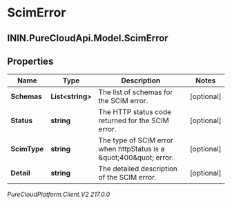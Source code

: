 # ScimError

## ININ.PureCloudApi.Model.ScimError

## Properties

|Name | Type | Description | Notes|
|------------ | ------------- | ------------- | -------------|
| **Schemas** | **List&lt;string&gt;** | The list of schemas for the SCIM error. | [optional] |
| **Status** | **string** | The HTTP status code returned for the SCIM error. | [optional] |
| **ScimType** | **string** | The type of SCIM error when httpStatus is a \&quot;400\&quot; error. | [optional] |
| **Detail** | **string** | The detailed description of the SCIM error. | [optional] |



_PureCloudPlatform.Client.V2 217.0.0_
